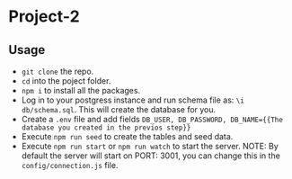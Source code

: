 # Project-2

## Usage
- `git clone` the repo.
- `cd` into the poject folder.
- `npm i` to install all the packages.
- Log in to your postgress instance and run schema file as: `\i db/schema.sql`. This will create the database for you.
- Create a `.env` file and add fields `DB_USER, DB_PASSWORD, DB_NAME={{The database you created in the previos step}}`
- Execute `npm run seed` to create the tables and seed data.
- Execute `npm run start` or `npm run watch` to start the server. NOTE: By default the server will start on PORT: 3001, you can change this in the `config/connection.js` file.